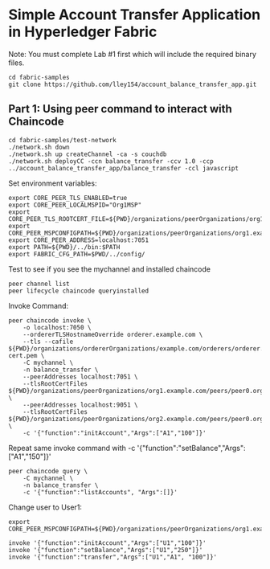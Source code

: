 # Simple Account Transfer Application in Hyperledger Fabric
Note: You must complete Lab #1 first which will include the required binary files. 
```
cd fabric-samples
git clone https://github.com/lley154/account_balance_transfer_app.git
```

## Part 1: Using peer command to interact with Chaincode

```
cd fabric-samples/test-network
./network.sh down 
./network.sh up createChannel -ca -s couchdb
./network.sh deployCC -ccn balance_transfer -ccv 1.0 -ccp ../account_balance_transfer_app/balance_transfer -ccl javascript
```

Set environment variables:
```
export CORE_PEER_TLS_ENABLED=true
export CORE_PEER_LOCALMSPID="Org1MSP"
export CORE_PEER_TLS_ROOTCERT_FILE=${PWD}/organizations/peerOrganizations/org1.example.com/peers/peer0.org1.example.com/tls/ca.crt
export CORE_PEER_MSPCONFIGPATH=${PWD}/organizations/peerOrganizations/org1.example.com/users/Admin@org1.example.com/msp
export CORE_PEER_ADDRESS=localhost:7051
export PATH=${PWD}/../bin:$PATH
export FABRIC_CFG_PATH=$PWD/../config/
```
Test to see if you see the mychannel and installed chaincode
```
peer channel list
peer lifecycle chaincode queryinstalled
```

Invoke Command:
```
peer chaincode invoke \
    -o localhost:7050 \
    --ordererTLSHostnameOverride orderer.example.com \
    --tls --cafile ${PWD}/organizations/ordererOrganizations/example.com/orderers/orderer.example.com/msp/tlscacerts/tlsca.example.com-cert.pem \
    -C mychannel \
    -n balance_transfer \
    --peerAddresses localhost:7051 \
    --tlsRootCertFiles ${PWD}/organizations/peerOrganizations/org1.example.com/peers/peer0.org1.example.com/tls/ca.crt \
    --peerAddresses localhost:9051 \
    --tlsRootCertFiles ${PWD}/organizations/peerOrganizations/org2.example.com/peers/peer0.org2.example.com/tls/ca.crt \
    -c '{"function":"initAccount","Args":["A1","100"]}'
```

Repeat same invoke command with -c '{"function":"setBalance","Args":["A1","150"]}'

```
peer chaincode query \
    -C mychannel \
    -n balance_transfer \
    -c '{"function":"listAccounts", "Args":[]}'
```
Change user to User1:
```
export CORE_PEER_MSPCONFIGPATH=${PWD}/organizations/peerOrganizations/org1.example.com/users/User1@org1.example.com/msp

invoke '{"function":"initAccount","Args":["U1","100"]}'
invoke '{"function":"setBalance","Args":["U1","250"]}'
invoke '{"function":"transfer","Args":["U1","A1", "100"]}'
```
